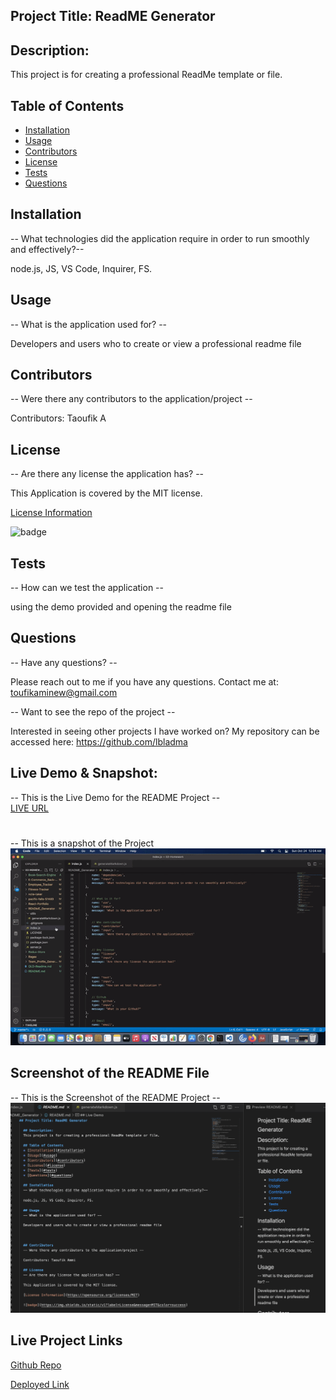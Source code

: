 ## Project Title: ReadME Generator

  ## Description:
  This project is for creating a professional ReadMe template or file.

  ## Table of Contents
  * [Installation](#installation)
  * [Usage](#usage)
  * [Contributors](#contributors)
  * [License](#license)
  * [Tests](#tests)
  * [Questions](#questions)
  
  ## Installation
  -- What technologies did the application require in order to run smoothly and effectively?--

  node.js, JS, VS Code, Inquirer, FS.

  ## Usage
  -- What is the application used for? --

  Developers and users who to create or view a professional readme file



  ## Contributors
  -- Were there any contributors to the application/project --

  Contributors: Taoufik A

  ## License
  -- Are there any license the application has? --

  This Application is covered by the MIT license.

  [License Information](https://opensource.org/licenses/MIT)

  ![badge](https://img.shields.io/static/v1?label=License&message=MIT&color=success)


  ## Tests
  -- How can we test the application --

 using the demo provided and opening the readme file

  ## Questions
  -- Have any questions? --

  Please reach out to me if you have any questions. Contact me at: toufikaminew@gmail.com

  -- Want to see the repo of the project --

  Interested in seeing other projects I have worked on? My repository can be accessed here: 
  https://github.com/lbladma



  ## Live Demo & Snapshot: 
  -- This is the Live Demo for the README Project --
    <br>
  [LIVE URL](https://www.awesomescreenshot.com/video/5747294?key=c3ffe7766c2fd109e01da2ccca5382ee)
  #
  -- This is a snapshot of the Project
  ![GIF](ReadmeGenerator-DEMO.gif)





  ## Screenshot of the README File
  -- This is the Screenshot of  the README Project --
  ![Screenshot](ReadmeGenerator-DEMO.png)






  ## Live Project Links

  [Github Repo](https://github.com/lbladma/README_Generator)

  [Deployed Link](https://github.com/lbladma/README_Generator/blob/main/README.md)

  
